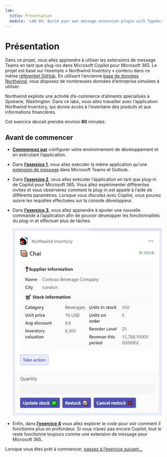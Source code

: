 ```yaml
---
lab:
  title: Présentation
  module: 'LAB 03: Build your own message extension plugin with TypeScript (TS) for Microsoft Copilot'
---
```


# Présentation

Dans ce projet, vous allez apprendre à utiliser les extensions de message Teams en tant que plug-ins dans Microsoft Copilot pour Microsoft 365. Le projet est basé sur l’exemple « Northwind Inventory » contenu dans ce même [référentiel GitHub](https://github.com/OfficeDev/Copilot-for-M365-Plugins-Samples/tree/main/samples/msgext-northwind-inventory-ts). En utilisant l’ancienne [base de données Northwind](https://learn.microsoft.com/dotnet/framework/data/adonet/sql/linq/downloading-sample-databases), vous disposez de nombreuses données d’entreprise simulées à utiliser.

Northwind exploite une activité d’e-commerce d’aliments spécialisés à Spokane, Washington. Dans ce labo, vous allez travailler avec l’application Northwind Inventory, qui donne accès à l’inventaire des produits et aux informations financières.

Cet exercice devrait prendre environ **60** minutes.

## Avant de commencer

- [**Commencez par**](./2-prepare-development-environment.md) configurer votre environnement de développement et en exécutant l’application.

- Dans [**l’exercice 1**](./3-exercise-1-run-message-extension.md), vous allez exécuter la même application qu’une [extension de message](https://learn.microsoft.com/microsoftteams/platform/messaging-extensions/what-are-messaging-extensions) dans Microsoft Teams et Outlook.

- Dans [**l’exercice 2**](./4-exercise-2-run-copilot-plugin.md), vous allez exécuter l’application en tant que plug-in de Copilot pour Microsoft 365. Vous allez expérimenter différentes invites et vous observerez comment le plug-in est appelé à l’aide de différents paramètres. Lorsque vous discutez avec Copilot, vous pouvez suivre les requêtes effectuées sur la console développeur.

- Dans [**l’exercice 3**](./5-exercise-3-add-new-command.md), vous allez apprendre à ajouter une nouvelle commande à l’application afin de pouvoir développer les fonctionnalités du plug-in et effectuer plus de tâches.

  ![Capture d’écran d’une carte adaptative affichant un produit.](../media/1-00-product-card-only.png)

- Enfin, dans **[l’exercice 4](./6-exercise-4-explore-plugin-source-code.md)** vous allez explorer le code pour voir comment il fonctionne plus en profondeur. Si vous n’avez pas encore Copilot, tout le reste fonctionne toujours comme une extension de message pour Microsoft 365.

Lorsque vous êtes prêt à commencer, [passez à l’exercice suivant…](./2-prepare-development-environment.md)